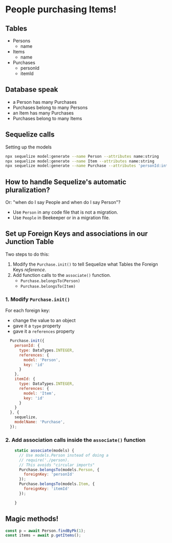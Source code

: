 # People purchasing Items!

## Tables

- Persons
    - name
- Items
    - name
- Purchases
    - personId
    - itemId

## Database speak

- a Person has many Purchases
- Purchases belong to many Persons
- an Item has many Purchases
- Purchases belong to many Items

## Sequelize calls

Setting up the models

```sh
npx sequelize model:generate --name Person --attributes name:string
npx sequelize model:generate --name Item --attributes name:string
npx sequelize model:generate --name Purchase --attributes 'personId:integer, itemId:integer'
```

## How to handle Sequelize's automatic pluralization?

Or: "when do I say People and when do I say Person"?

- Use `Person` in any code file that is not a migration.
- Use `People` in Beekeeper or in a migration file.

## Set up Foreign Keys and associations in our Junction Table

Two steps to do this:

1. Modify the `Purchase.init()` to tell Sequelize what Tables the Foreign Keys _reference_.
2. Add function calls to the `associate()` function.
    - `Purchase.belongsTo(Person)`
    - `Purchase.belongsTo(Item)`

### 1. Modify `Purchase.init()`

For each foreign key:
- change the value to an object
- gave it a `type` property
- gave it a `references` property

```js
  Purchase.init({
    personId: {
      type: DataTypes.INTEGER,
      references: {
        model: 'Person',
        key: 'id'
      }
    },
    itemId: {
      type: DataTypes.INTEGER,
      references: {
        model: 'Item',
        key: 'id'
      }
    }
  }, {
    sequelize,
    modelName: 'Purchase',
  });
```


### 2. Add association calls inside the `associate()` function

```js
    static associate(models) {
      // Use models.Person instead of doing a 
      // require('./person).
      // This avoids "circular imports"
      Purchase.belongsTo(models.Person, {
        foreignKey: 'personId'
      });
      Purchase.belongsTo(models.Item, {
        foreignKey: 'itemId'
      });

    }
```

## Magic methods!

```js
const p = await Person.findByPk(1);
const items = await p.getItems();
```